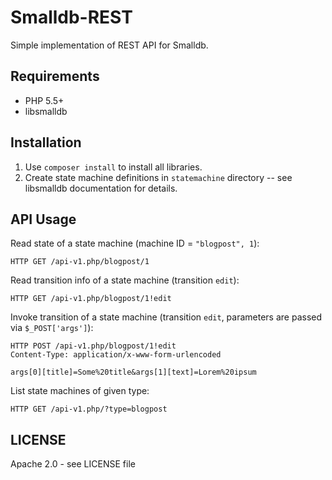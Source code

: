 Smalldb-REST
============

Simple implementation of REST API for Smalldb.


Requirements
------------

  - PHP 5.5+
  - libsmalldb


Installation
------------

  1. Use `composer install` to install all libraries.
  2. Create state machine definitions in `statemachine` directory -- see libsmalldb documentation for details.


API Usage
---------

Read state of a state machine (machine ID = `"blogpost", 1`):

```
HTTP GET /api-v1.php/blogpost/1
```

Read transition info of a state machine (transition `edit`):

```
HTTP GET /api-v1.php/blogpost/1!edit
```

Invoke transition of a state machine (transition `edit`, parameters are passed via `$_POST['args']`):

```
HTTP POST /api-v1.php/blogpost/1!edit
Content-Type: application/x-www-form-urlencoded

args[0][title]=Some%20title&args[1][text]=Lorem%20ipsum
```

List state machines of given type:

```
HTTP GET /api-v1.php/?type=blogpost
```


LICENSE
-------

Apache 2.0 - see LICENSE file


